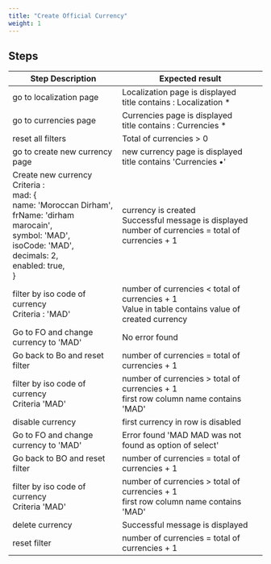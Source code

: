 ```yaml
---
title: "Create Official Currency"
weight: 1
---
```

## Steps
| Step Description | Expected result |
| ----- | ----- |
| go to localization page | Localization page is displayed<br>title contains : Localization * |
| go to currencies page | Currencies page is displayed<br>title contains : Currencies * |
| reset all filters | Total of currencies > 0 |
| go to create new currency page | new currency page is displayed<br>title contains 'Currencies •' |
| Create new currency<br>Criteria :<br>mad: {<br>      name: 'Moroccan Dirham',<br>      frName: 'dirham marocain',<br>      symbol: 'MAD',<br>      isoCode: 'MAD',<br>      decimals: 2,<br>      enabled: true,<br>    } | currency is created<br>Successful message is displayed<br>number of currencies = total of currencies + 1 |
| filter by iso code of currency<br>Criteria : 'MAD' | number of currencies < total of currencies + 1<br>Value in table contains value of created currency |
| Go to FO and change currency to 'MAD' | No error found |
| Go back to Bo and reset filter | number of currencies = total of currencies + 1 |
| filter by iso code of currency <br>Criteria 'MAD' | number of currencies > total of currencies + 1<br>first row column name contains 'MAD' |
| disable currency | first currency in row is disabled |
| Go to FO and change currency to 'MAD' | Error found 'MAD MAD was not found as option of select' |
| Go back to BO and reset filter | number of currencies = total of currencies + 1 |
| filter by iso code of currency <br>Criteria 'MAD' | number of currencies > total of currencies + 1<br>first row column name contains 'MAD' |
| delete currency | Successful message is displayed |
| reset filter | number of currencies = total of currencies + 1 |
